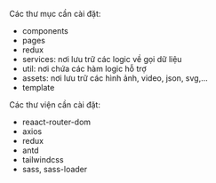 Các thư mục cần cài đặt:

- components
- pages
- redux
- services: nơi lưu trữ các logic về gọi dữ liệu
- util: nơi chứa các hàm logic hỗ trợ
- assets: nơi lưu trữ các hình ảnh, video, json, svg,...
- template

Các thư viện cần cài đặt:

- reaact-router-dom
- axios
- redux
- antd
- tailwindcss
- sass, sass-loader
